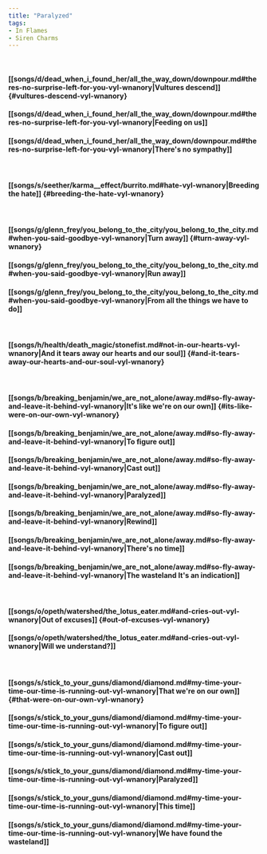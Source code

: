 ```yaml
---
title: "Paralyzed"
tags:
- In Flames
- Siren Charms
---
```

&nbsp;
#### [[songs/d/dead_when_i_found_her/all_the_way_down/downpour.md#theres-no-surprise-left-for-you-vyl-wnanory|Vultures descend]] {#vultures-descend-vyl-wnanory}
#### [[songs/d/dead_when_i_found_her/all_the_way_down/downpour.md#theres-no-surprise-left-for-you-vyl-wnanory|Feeding on us]]
#### [[songs/d/dead_when_i_found_her/all_the_way_down/downpour.md#theres-no-surprise-left-for-you-vyl-wnanory|There's no sympathy]]
&nbsp;
#### [[songs/s/seether/karma__effect/burrito.md#hate-vyl-wnanory|Breeding the hate]] {#breeding-the-hate-vyl-wnanory}
&nbsp;
#### [[songs/g/glenn_frey/you_belong_to_the_city/you_belong_to_the_city.md#when-you-said-goodbye-vyl-wnanory|Turn away]] {#turn-away-vyl-wnanory}
#### [[songs/g/glenn_frey/you_belong_to_the_city/you_belong_to_the_city.md#when-you-said-goodbye-vyl-wnanory|Run away]]
#### [[songs/g/glenn_frey/you_belong_to_the_city/you_belong_to_the_city.md#when-you-said-goodbye-vyl-wnanory|From all the things we have to do]]
&nbsp;
#### [[songs/h/health/death_magic/stonefist.md#not-in-our-hearts-vyl-wnanory|And it tears away our hearts and our soul]] {#and-it-tears-away-our-hearts-and-our-soul-vyl-wnanory}
&nbsp;
#### [[songs/b/breaking_benjamin/we_are_not_alone/away.md#so-fly-away-and-leave-it-behind-vyl-wnanory|It's like we're on our own]] {#its-like-were-on-our-own-vyl-wnanory}
#### [[songs/b/breaking_benjamin/we_are_not_alone/away.md#so-fly-away-and-leave-it-behind-vyl-wnanory|To figure out]]
#### [[songs/b/breaking_benjamin/we_are_not_alone/away.md#so-fly-away-and-leave-it-behind-vyl-wnanory|Cast out]]
#### [[songs/b/breaking_benjamin/we_are_not_alone/away.md#so-fly-away-and-leave-it-behind-vyl-wnanory|Paralyzed]]
#### [[songs/b/breaking_benjamin/we_are_not_alone/away.md#so-fly-away-and-leave-it-behind-vyl-wnanory|Rewind]]
#### [[songs/b/breaking_benjamin/we_are_not_alone/away.md#so-fly-away-and-leave-it-behind-vyl-wnanory|There's no time]]
#### [[songs/b/breaking_benjamin/we_are_not_alone/away.md#so-fly-away-and-leave-it-behind-vyl-wnanory|The wasteland  It's an indication]]
&nbsp;
#### [[songs/o/opeth/watershed/the_lotus_eater.md#and-cries-out-vyl-wnanory|Out of excuses]] {#out-of-excuses-vyl-wnanory}
#### [[songs/o/opeth/watershed/the_lotus_eater.md#and-cries-out-vyl-wnanory|Will we understand?]]
&nbsp;
#### [[songs/s/stick_to_your_guns/diamond/diamond.md#my-time-your-time-our-time-is-running-out-vyl-wnanory|That we're on our own]] {#that-were-on-our-own-vyl-wnanory}
#### [[songs/s/stick_to_your_guns/diamond/diamond.md#my-time-your-time-our-time-is-running-out-vyl-wnanory|To figure out]]
#### [[songs/s/stick_to_your_guns/diamond/diamond.md#my-time-your-time-our-time-is-running-out-vyl-wnanory|Cast out]]
#### [[songs/s/stick_to_your_guns/diamond/diamond.md#my-time-your-time-our-time-is-running-out-vyl-wnanory|Paralyzed]]
#### [[songs/s/stick_to_your_guns/diamond/diamond.md#my-time-your-time-our-time-is-running-out-vyl-wnanory|This time]]
#### [[songs/s/stick_to_your_guns/diamond/diamond.md#my-time-your-time-our-time-is-running-out-vyl-wnanory|We have found the wasteland]]
